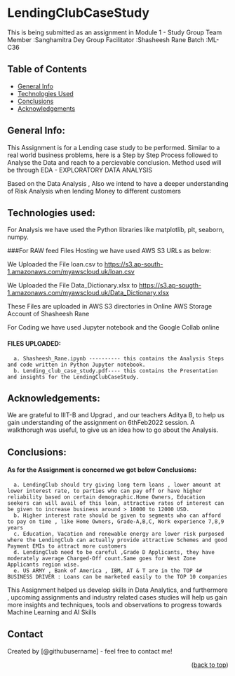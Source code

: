 # LendingClubCaseStudy
This is being submitted as an assignment in Module 1 - Study Group
      Team Member :Sanghamitra Dey 
Group Facilitator :Shasheesh Rane
            Batch :ML-C36 


## Table of Contents
* [General Info](#general-information)
* [Technologies Used](#technologies-used)
* [Conclusions](#conclusions)
* [Acknowledgements](#acknowledgements)

<!-- ABOUT THE PROJECT -->
## General Info:

This Assignment is for a Lending case study to be performed. Similar to a real world business problems, here is a Step by Step Process followed to Analyse the Data and reach to a percievable conclusion. Method used will be through EDA - EXPLORATORY DATA ANALYSIS

Based on the Data Analysis , Also we intend to have a deeper understanding of Risk Analysis when lending Money to different customers


## Technologies used:

For Analysis we have used the Python libraries like matplotlib, plt, seaborn, numpy.

###For RAW feed Files Hosting we have used AWS S3 URLs as below:

We Uploaded the File loan.csv to https://s3.ap-south-1.amazonaws.com/myawscloud.uk/loan.csv

We Uploaded the File Data_Dictionary.xlsx to https://s3.ap-sougth-1.amazonaws.com/myawscloud.uk/Data_Dictionary.xlsx

These Files are uploaded in AWS S3 directories in Online AWS Storage Account of Shasheesh Rane

For Coding we have used Jupyter notebook and the Google Collab online

#### FILES UPLOADED:
      a. Shasheesh_Rane.ipynb ---------- this contains the Analysis Steps and code written in Python Jupyter notebook.
      b. Lending_club_case_study.pdf---- this contains the Presentation and insights for the LendingClubCaseStudy.


## Acknowledgements:

We are grateful to IIIT-B and Upgrad , and our teachers Aditya B, to help us gain understanding of the assignment on 6thFeb2022 session.
A walkthorugh was useful, to give us an idea how to go about the Analysis.


## Conclusions:

#### As for the Assignment is concerned we got below Conclusions:
      a. LendingClub should try giving long term loans , lower amount at lower interest rate, to parties who can pay off or have higher reliability based on certain demographic.Home Owners, Education seekers can will avail of this loan, attractive rates of interest can be given to increase business around > 10000 to 12000 USD.
      b. Higher interest rate should be given to segments who can afford to pay on time , like Home Owners, Grade-A,B,C, Work experience 7,8,9 years
      c. Education, Vacation and renewable energy are lower risk purposed where the LendingClub can actually provide attractive Schemes and good Payment EMIs to attract more customers
      d. LendingClub need to be careful ,Grade D Applicants, they have moderately average Charged-Off count.Same goes for West Zone Applicants region wise.
      e. US ARMY , Bank of America , IBM, AT & T are in the TOP 4# BUSINESS DRIVER : Loans can be marketed easily to the TOP 10 companies

This Assignment helped us develop skills in Data Analytics, and furthermore , upcoming assignments and industry related cases studies will help us gain
more insights and techniques, tools and observations to progress towards Machine Learning and AI Skills


## Contact
Created by [@githubusername] - feel free to contact me!

<p align="right">(<a href="#top">back to top</a>)</p>
